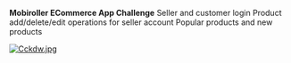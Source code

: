  **Mobiroller ECommerce App Challenge**
 Seller and customer login
 Product add/delete/edit operations for seller account
 Popular products and new products 
 
<a href="https://resimyukle.link/i/Cckdw"><img src="https://s3.eu-central-1.wasabisys.com/iresim/Cckdw.jpg" alt="Cckdw.jpg" border="0" /></a>
